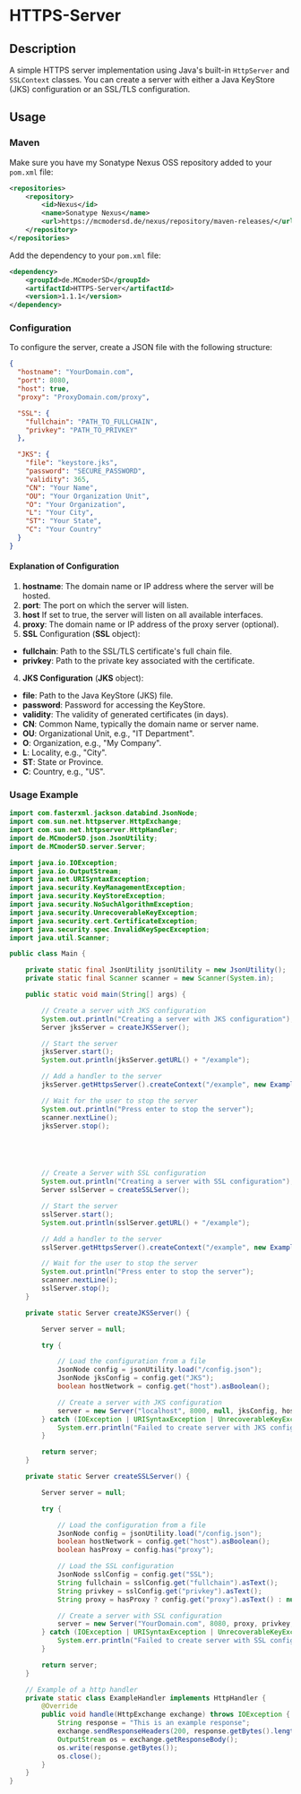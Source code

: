 # HTTPS-Server

## Description
A simple HTTPS server implementation using Java's built-in `HttpServer` and `SSLContext` classes.
You can create a server with either a Java KeyStore (JKS) configuration or an SSL/TLS configuration.


## Usage

### Maven
Make sure you have my Sonatype Nexus OSS repository added to your `pom.xml` file:
```xml
<repositories>
    <repository>
        <id>Nexus</id>
        <name>Sonatype Nexus</name>
        <url>https://mcmodersd.de/nexus/repository/maven-releases/</url>
    </repository>
</repositories>
```
Add the dependency to your `pom.xml` file:
```xml
<dependency>
    <groupId>de.MCmoderSD</groupId>
    <artifactId>HTTPS-Server</artifactId>
    <version>1.1.1</version>
</dependency>
```

### Configuration
To configure the server, create a JSON file with the following structure:
```json
{
  "hostname": "YourDomain.com",
  "port": 8080,
  "host": true,
  "proxy": "ProxyDomain.com/proxy",

  "SSL": {
    "fullchain": "PATH_TO_FULLCHAIN",
    "privkey": "PATH_TO_PRIVKEY"
  },

  "JKS": {
    "file": "keystore.jks",
    "password": "SECURE_PASSWORD",
    "validity": 365,
    "CN": "Your Name",
    "OU": "Your Organization Unit",
    "O": "Your Organization",
    "L": "Your City",
    "ST": "Your State",
    "C": "Your Country"
  }
}
```

#### Explanation of Configuration
1. **hostname**: The domain name or IP address where the server will be hosted.
2. **port**: The port on which the server will listen.
3. **host** If set to true, the server will listen on all available interfaces.
4. **proxy**: The domain name or IP address of the proxy server (optional).
3. **SSL** Configuration (**SSL** object):
- **fullchain**: Path to the SSL/TLS certificate's full chain file.
- **privkey**: Path to the private key associated with the certificate.
4. **JKS Configuration** (**JKS** object):
- **file**: Path to the Java KeyStore (JKS) file.
- **password**: Password for accessing the KeyStore.
- **validity**: The validity of generated certificates (in days).
- **CN**: Common Name, typically the domain name or server name.
- **OU**: Organizational Unit, e.g., "IT Department".
- **O**: Organization, e.g., "My Company".
- **L**: Locality, e.g., "City".
- **ST**: State or Province.
- **C**: Country, e.g., "US".

### Usage Example
```java
import com.fasterxml.jackson.databind.JsonNode;
import com.sun.net.httpserver.HttpExchange;
import com.sun.net.httpserver.HttpHandler;
import de.MCmoderSD.json.JsonUtility;
import de.MCmoderSD.server.Server;

import java.io.IOException;
import java.io.OutputStream;
import java.net.URISyntaxException;
import java.security.KeyManagementException;
import java.security.KeyStoreException;
import java.security.NoSuchAlgorithmException;
import java.security.UnrecoverableKeyException;
import java.security.cert.CertificateException;
import java.security.spec.InvalidKeySpecException;
import java.util.Scanner;

public class Main {

    private static final JsonUtility jsonUtility = new JsonUtility();
    private static final Scanner scanner = new Scanner(System.in);

    public static void main(String[] args) {

        // Create a server with JKS configuration
        System.out.println("Creating a server with JKS configuration");
        Server jksServer = createJKSServer();

        // Start the server
        jksServer.start();
        System.out.println(jksServer.getURL() + "/example");

        // Add a handler to the server
        jksServer.getHttpsServer().createContext("/example", new ExampleHandler());

        // Wait for the user to stop the server
        System.out.println("Press enter to stop the server");
        scanner.nextLine();
        jksServer.stop();





        // Create a Server with SSL configuration
        System.out.println("Creating a server with SSL configuration");
        Server sslServer = createSSLServer();

        // Start the server
        sslServer.start();
        System.out.println(sslServer.getURL() + "/example");

        // Add a handler to the server
        sslServer.getHttpsServer().createContext("/example", new ExampleHandler());

        // Wait for the user to stop the server
        System.out.println("Press enter to stop the server");
        scanner.nextLine();
        sslServer.stop();
    }

    private static Server createJKSServer() {

        Server server = null;

        try {

            // Load the configuration from a file
            JsonNode config = jsonUtility.load("/config.json");
            JsonNode jksConfig = config.get("JKS");
            boolean hostNetwork = config.get("host").asBoolean();

            // Create a server with JKS configuration
            server = new Server("localhost", 8000, null, jksConfig, hostNetwork);
        } catch (IOException | URISyntaxException | UnrecoverableKeyException | CertificateException | NoSuchAlgorithmException | KeyStoreException | InterruptedException | KeyManagementException e) {
            System.err.println("Failed to create server with JKS configuration: " + e.getMessage());
        }

        return server;
    }

    private static Server createSSLServer() {

        Server server = null;

        try {

            // Load the configuration from a file
            JsonNode config = jsonUtility.load("/config.json");
            boolean hostNetwork = config.get("host").asBoolean();
            boolean hasProxy = config.has("proxy");

            // Load the SSL configuration
            JsonNode sslConfig = config.get("SSL");
            String fullchain = sslConfig.get("fullchain").asText();
            String privkey = sslConfig.get("privkey").asText();
            String proxy = hasProxy ? config.get("proxy").asText() : null;

            // Create a server with SSL configuration
            server = new Server("YourDomain.com", 8080, proxy, privkey, fullchain, hostNetwork);
        } catch (IOException | URISyntaxException | UnrecoverableKeyException | CertificateException | NoSuchAlgorithmException | KeyStoreException | InvalidKeySpecException | KeyManagementException e) {
            System.err.println("Failed to create server with SSL configuration: " + e.getMessage());
        }

        return server;
    }

    // Example of a http handler
    private static class ExampleHandler implements HttpHandler {
        @Override
        public void handle(HttpExchange exchange) throws IOException {
            String response = "This is an example response";
            exchange.sendResponseHeaders(200, response.getBytes().length);
            OutputStream os = exchange.getResponseBody();
            os.write(response.getBytes());
            os.close();
        }
    }
}
```
